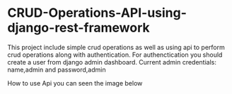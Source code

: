 # CRUD-Operations-API-using-django-rest-framework
This project include simple crud operations as well as using api to perform crud operations along with authentication.
For authenctication you should create a user from django admin dashboard.
Current admin credentials:
  name,admin and password,admin
  
  How to use Api you can seen the image below
